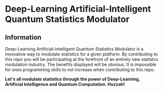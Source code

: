 # Deep-Learning Artificial-Intelligent Quantum Statistics Modulator

## Information

Deep-Learning Artificial-Intelligent Quantum Statistics Modulator is a innovative way to modulate statistics for a given platform. By contributing to this repo you will be participating at the forefront of an entirely new statistcs modulation industry. The benefits displayed will be obvious. It is impossible for ones programming skills to not increase when contributing to this repo.

**Let's all modulate statistics through the power of Deep-Learning, Artificial Intelligence and Quantum Computation. Huzzah!**

